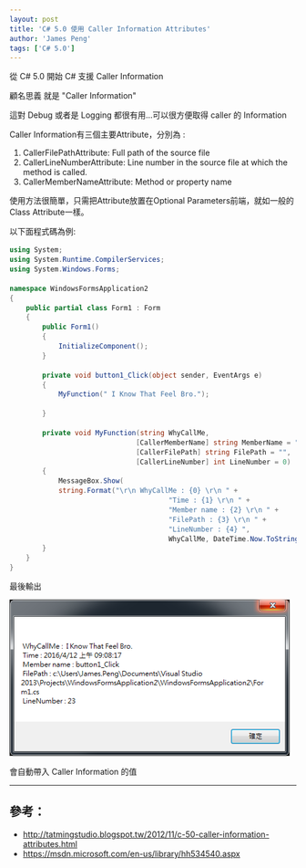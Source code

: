 ```yaml
---
layout: post
title: 'C# 5.0 使用 Caller Information Attributes'
author: 'James Peng'
tags: ['C# 5.0']
---
```


從 C# 5.0 開始 C# 支援 Caller Information

顧名思義 就是 "Caller Information" 

這對 Debug 或者是 Logging 都很有用...可以很方便取得 caller 的 Information

Caller Information有三個主要Attribute，分別為 : 

1. CallerFilePathAttribute: Full path of the source file 
2. CallerLineNumberAttribute: Line number in the source file at which the method is called. 
3. CallerMemberNameAttribute: Method or property name 

使用方法很簡單，只需把Attribute放置在Optional Parameters前端，就如一般的Class Attribute一樣。 

以下面程式碼為例:

~~~csharp
using System;
using System.Runtime.CompilerServices;
using System.Windows.Forms;

namespace WindowsFormsApplication2
{
    public partial class Form1 : Form
    {
        public Form1()
        {
            InitializeComponent();
        }

        private void button1_Click(object sender, EventArgs e)
        {
            MyFunction(" I Know That Feel Bro.");

        }

        private void MyFunction(string WhyCallMe,
                               [CallerMemberName] string MemberName = "",
                               [CallerFilePath] string FilePath = "",
                               [CallerLineNumber] int LineNumber = 0)
        {
            MessageBox.Show(
            string.Format("\r\n WhyCallMe : {0} \r\n " +
                                       "Time : {1} \r\n " +
                                       "Member name : {2} \r\n " +
                                       "FilePath : {3} \r\n " +
                                       "LineNumber : {4} ",
                                       WhyCallMe, DateTime.Now.ToString(), MemberName, FilePath, LineNumber.ToString()));
        }
    }
}

~~~

最後輸出

![](..\images\2016-04-12-CSharp_CallerInformationAttributes\0tRWb1D.png)

會自動帶入 Caller Information 的值

----------


## 參考： ##

- http://tatmingstudio.blogspot.tw/2012/11/c-50-caller-information-attributes.html
- https://msdn.microsoft.com/en-us/library/hh534540.aspx
